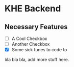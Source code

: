 # KHE Backend

## Necessary Features

- [ ] A Cool Checkbox
- [ ] Another Checkbox
- [X] Some sick tunes to code to

bla bla bla, add more stuff here.
